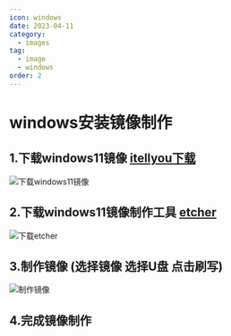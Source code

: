 ```yaml
---
icon: windows
date: 2023-04-11
category: 
  - images
tag:
  - image
  - windows
order: 2
---
```

# windows安装镜像制作
## 1.下载windows11镜像 [itellyou下载](https://next.itellyou.cn/Original/Index#cbp=Product?ID=42e87ac8-9cd6-eb11-bdf8-e0d4e850c9c6)
![下载windows11镜像](https://img.brinish.eu.org:6205/images/2023/04/16/03c4f214f5e7cf4b331444d3b4e30708.png)
## 2.下载windows11镜像制作工具 [etcher](https://www.balena.io/etcher#download-etcher)
![下载etcher](https://img.brinish.eu.org:6205/images/2023/04/16/3bf3b4eb162ff7582d1394a6ba61bd3d.png)
## 3.制作镜像 (选择镜像  选择U盘  点击刷写)
![制作镜像](https://img.brinish.eu.org:6205/images/2023/04/16/eee2a9f549e7dc6a20da6ff68465d55d.png)
## 4.完成镜像制作